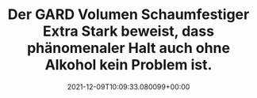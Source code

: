 ---
date: '2021-12-09T10:09:33.080099+00:00'
found_at: '2014-12-02'
found_url: http://www.gard.de/festiger/articles/volumen-schaumfestiger-ohne-alkohol-extra-stark
title: Der GARD Volumen Schaumfestiger Extra Stark beweist, dass phänomenaler Halt
  auch ohne Alkohol kein Problem ist.
---